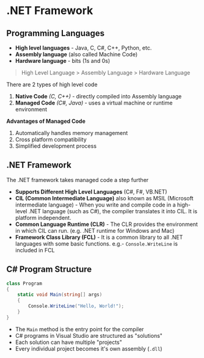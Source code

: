 # .NET Framework

## Programming Languages

* **High level languages** - Java, C, C#, C++, Python, etc.
* **Assembly language** (also called Machine Code)
* **Hardware language** - bits (1s and 0s)

> High Level Language > Assembly Language > Hardware Language

There are 2 types of high level code
1. **Native Code** *(C, C++)* - directly compiled into Assembly language
2. **Managed Code** *(C#, Java)* - uses a virtual machine or runtime environment

**Advantages of Managed Code**
1. Automatically handles memory management
2. Cross platform compatibility
3. Simplified development process

## .NET Framework

The .NET framework takes managed code a step further

* **Supports Different High Level Languages** (C#, F#, VB.NET)
* **CIL (Common Intermediate Language)** also known as MSIL (Microsoft intermediate language) - When you write and compile code in a high-level .NET language (such as C#), the compiler translates it into CIL. It is platform independent.
* **Common Language Runtime (CLR)** - The CLR provides the environment in which CIL can run. (e.g. .NET runtime for Windows and Mac)
* **Framework Class Library (FCL)** - It is a common library to all .NET languages with some basic functions. e.g.- `Console.WriteLine` is included in FCL

## C# Program Structure

```c#
class Program
{
    static void Main(string[] args)
    {
        Console.WriteLine("Hello, World!");
    }
}
```

* The `Main` method is the entry point for the compiler
* C# programs in Visual Studio are structured as "solutions"
* Each solution can have multiple "projects"
* Every individual project becomes it's own assembly (`.dll`)